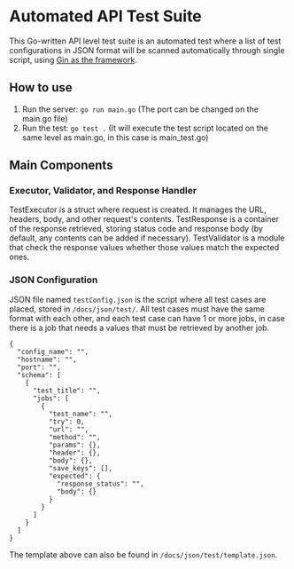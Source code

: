# Automated API Test Suite
This Go-written API level test suite is an automated test where a list of test configurations in JSON format will be scanned automatically through single script, using [Gin as the framework](https://github.com/gin-gonic/gin).
## How to use
  1. Run the server: `go run main.go` (The port can be changed on the main.go file)
  2. Run the test: `go test .` (It will execute the test script located on the same level as main.go, in this case is main_test.go)
## Main Components
### Executor, Validator, and Response Handler
TestExecutor is a struct where request is created. It manages the URL, headers, body, and other request's contents. TestResponse is a container of the response retrieved, storing status code and response body (by default, any contents can be added if necessary). TestValidator is a module that check the response values whether those values match the expected ones.
### JSON Configuration
JSON file named `testConfig.json` is the script where all test cases are placed, stored in `/docs/json/test/`. All test cases must have the same format with each other, and each test case can have 1 or more jobs, in case there is a job that needs a values that must be retrieved by another job.
```
{
  "config_name": "",
  "hostname": "",
  "port": "",
  "schema": [
    {
      "test_title": "",
      "jobs": [
        {
          "test_name": "",
          "try": 0,
          "url": "",
          "method": "",
          "params": {},
          "header": {},
          "body": {},
          "save_keys": [],
          "expected": {
            "response_status": "",
            "body": {}
          }
        }
      ]
    }
  ]
}
```
The template above can also be found in `/docs/json/test/template.json`.
